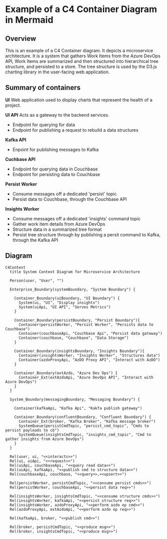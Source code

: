# Example of a C4 Container Diagram in Mermaid

## Overview
This is an example of a C4 Container diagram.
It depicts a microservice architecture. 
It is a system that gathers Work Items from the Azure DevOps API, Work Items are summarized and then structured into hierarchical tree structure, and persisted to a store.
The tree structure is used by the D3.js charting library in the user-facing web application.

## Summary of containers

**UI**
Web application used to display charts that represent the health of a project.

**UI API**
Acts as a gateway to the backend services.
- Endpoint for querying for data
- Endpoint for publishing a request to rebuild a data structures

**Kafka API**
- Enpoint for publishing messages to Kafka

**Cuchbase API**
- Endpoint for querying data in Couchbase
- Endpoint for persisting data to Couchbase

**Persist Worker**
- Consume messages off a dedicated 'persist' topic
- Persist data to Couchbase, through the Couchbase API

**Insights Worker**
- Consume messages off a dedicated 'insights' command topic
- Gather work item details from Azure DevOps
- Structure data in a summarized tree format
- Persist tree structure through by publishing a persit command to Kafka, through the Kafka API

## Diagram
```mermaid
C4Context
  title System Context Diagram for Microservice Architecture

  Person(user, "User", "")

  Enterprise_Boundary(systemBoundary, "System Boundary") {

    Container_Boundary(uiBoundary, "UI Boundary") {
      System(ui, "UI", "Display insights")
      System(uiApi, "UI API", "Serves Metrics")
    }

    Container_Boundary(persistBoundary, "Persist Boundary"){
      Container(persistWorker, "Persist Worker", "Persists data to Couchbase")
      Container(couchbaseApi, "Couchbase Api", "Persist data gateway")
      Container(couchbase, "Couchbase", "Data Storage")
    }

    Container_Boundary(insightsBoundary, "Insights Boundary"){
      Container(insightsWorker, "Insights Worker", "Structures data")
      Container(azdoProxyApi, "AzDO Proxy API", "Interact with AzDO")
    }

    Container_Boundary(extAzdo, "Azure Dev Ops") {
      Container_Ext(extAzdoApi, "Azure DevOps API", "Interact with Azure DevOps")
    }
  }

  System_Boundary(messagingBoundary, "Messaging Boundary") {

    Container(kafkaApi, "Kafka Api", "Kakfa publish gateway")

    Container_Boundary(confluentBoundary, "Confluent Boundary") {
      Container_Ext(broker, "Kafka Broker", "Kafka message broker")
      SystemQueue(persistCmdTopic, "persist_cmd_topic", "Cmds to persist payloads to cb")
      SystemQueue(insightsCmdTopic, "insights_cmd_topic", "Cmd to gather insights from Azure DevOps")
    }
  }

  Rel(user, ui, "<<interacts>>")
  Rel(ui, uiApi, "<<request>>")
  Rel(uiApi, couchbaseApi, "<<query read data>>")
  Rel(uiApi, kafkaApi, "<<publish cmd to structure data>>")
  Rel(couchbaseApi, couchbase, "<<query>>,<<upsert>>")

  Rel(persistWorker, persistCmdTopic, "<<consume persist cmds>>")
  Rel(persistWorker, couchbaseApi, "<<persist data req>>")

  Rel(insightsWorker, insightsCmdTopic, "<<consume structure cmds>>")
  Rel(insightsWorker, kafkaApi, "<<persist structure req>>")
  Rel(insightsWorker, azdoProxyApi, "<<perform azdo op cmd>>")
  Rel(azdoProxyApi, extAzdoApi, "<<perform azdo op req>>")

  Rel(kafkaApi, broker, "<<publish cmd>>")

  Rel(broker, persistCmdTopic, "<<produce msg>>")
  Rel(broker, insightsCmdTopic, "<<produce msg>>")

```
